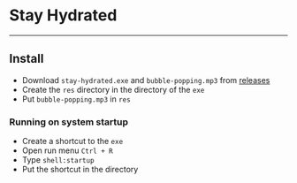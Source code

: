 # Stay Hydrated

---

## Install
- Download `stay-hydrated.exe` and `bubble-popping.mp3` from [releases](https://github.com/kbohdanowicz/stay-hydrated/releases/)
- Create the `res` directory in the directory of the `exe`
- Put `bubble-popping.mp3` in `res`

### Running on system startup
- Create a shortcut to the `exe`
- Open run menu `Ctrl + R`
- Type `shell:startup`
- Put the shortcut in the directory
